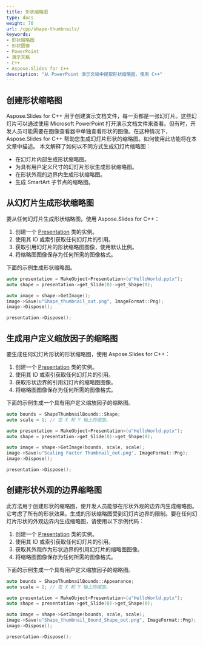 ```yaml
---
title: 形状缩略图
type: docs
weight: 70
url: /cpp/shape-thumbnails/
keywords: 
- 形状缩略图
- 形状图像
- PowerPoint
- 演示文稿
- C++
- Aspose.Slides for С++
description: "从 PowerPoint 演示文稿中提取形状缩略图，使用 C++"
---
```



## **创建形状缩略图**
Aspose.Slides for C++ 用于创建演示文档文件，每一页都是一张幻灯片。这些幻灯片可以通过使用 Microsoft PowerPoint 打开演示文档文件来查看。但有时，开发人员可能需要在图像查看器中单独查看形状的图像。在这种情况下，Aspose.Slides for C++ 帮助您生成幻灯片形状的缩略图。如何使用此功能将在本文章中描述。
本文解释了如何以不同方式生成幻灯片缩略图：

- 在幻灯片内部生成形状缩略图。
- 为具有用户定义尺寸的幻灯片形状生成形状缩略图。
- 在形状外观的边界内生成形状缩略图。
- 生成 SmartArt 子节点的缩略图。

## **从幻灯片生成形状缩略图**
要从任何幻灯片生成形状缩略图，使用 Aspose.Slides for C++：

1. 创建一个 [Presentation](https://reference.aspose.com/slides/cpp/aspose.slides/presentation/) 类的实例。
1. 使用其 ID 或索引获取任何幻灯片的引用。
1. 获取引用幻灯片的形状缩略图图像，使用默认比例。
1. 将缩略图图像保存为任何所需的图像格式。

下面的示例生成形状缩略图。

```cpp
auto presentation = MakeObject<Presentation>(u"HelloWorld.pptx");
auto shape = presentation->get_Slide(0)->get_Shape(0);

auto image = shape->GetImage();
image->Save(u"Shape_thumbnail_out.png", ImageFormat::Png);
image->Dispose();

presentation->Dispose();
```


## **生成用户定义缩放因子的缩略图**
要生成任何幻灯片形状的形状缩略图，使用 Aspose.Slides for C++：

1. 创建一个 [Presentation](https://reference.aspose.com/slides/cpp/aspose.slides/presentation/) 类的实例。
1. 使用其 ID 或索引获取任何幻灯片的引用。
1. 获取形状边界的引用幻灯片的缩略图图像。
1. 将缩略图图像保存为任何所需的图像格式。

下面的示例生成一个具有用户定义缩放因子的缩略图。

```cpp
auto bounds = ShapeThumbnailBounds::Shape;
auto scale = 1; // 在 X 和 Y 轴上的缩放。

auto presentation = MakeObject<Presentation>(u"HelloWorld.pptx");
auto shape = presentation->get_Slide(0)->get_Shape(0);

auto image = shape->GetImage(bounds, scale, scale);
image->Save(u"Scaling Factor Thumbnail_out.png", ImageFormat::Png);
image->Dispose();

presentation->Dispose();
```

## **创建形状外观的边界缩略图**
此方法用于创建形状的缩略图，使开发人员能够在形状外观的边界内生成缩略图。它考虑了所有的形状效果。生成的形状缩略图受到幻灯片边界的限制。要在任何幻灯片形状的外观边界内生成缩略图，请使用以下示例代码：

1. 创建一个 [Presentation](https://reference.aspose.com/slides/cpp/aspose.slides/presentation/) 类的实例。
1. 使用其 ID 或索引获取任何幻灯片的引用。
1. 获取其外观作为形状边界的引用幻灯片的缩略图图像。
1. 将缩略图图像保存为任何所需的图像格式。

下面的示例生成一个具有用户定义缩放因子的缩略图。

```cpp
auto bounds = ShapeThumbnailBounds::Appearance;
auto scale = 1; // 在 X 和 Y 轴上的缩放。

auto presentation = MakeObject<Presentation>(u"HelloWorld.pptx");
auto shape = presentation->get_Slide(0)->get_Shape(0);

auto image = shape->GetImage(bounds, scale, scale);
image->Save(u"Shape_thumbnail_Bound_Shape_out.png", ImageFormat::Png);
image->Dispose();

presentation->Dispose();
```